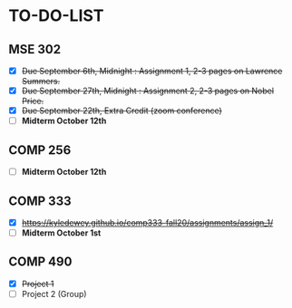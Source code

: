# TO-DO-LIST

## MSE 302

- [X] ~~Due September 6th, Midnight : Assignment 1, 2-3 pages on Lawrence Summers.~~
- [X] ~~Due September 27th, Midnight : Assignment 2, 2-3 pages on Nobel Price.~~
- [X] ~~Due September 22th, Extra Credit (zoom conference)~~
- [ ] **Midterm October 12th**

## COMP 256

- [ ] **Midterm October 12th**

## COMP 333

- [X] ~~<https://kyledewey.github.io/comp333-fall20/assignments/assign_1/>~~
- [ ] **Midterm October 1st**

## COMP 490

- [X] ~~Project 1~~
- [ ] Project 2 (Group)
